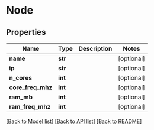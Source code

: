 # Node

## Properties
Name | Type | Description | Notes
------------ | ------------- | ------------- | -------------
**name** | **str** |  | [optional] 
**ip** | **str** |  | [optional] 
**n_cores** | **int** |  | [optional] 
**core_freq_mhz** | **int** |  | [optional] 
**ram_mb** | **int** |  | [optional] 
**ram_freq_mhz** | **int** |  | [optional] 

[[Back to Model list]](../README.md#documentation-for-models) [[Back to API list]](../README.md#documentation-for-api-endpoints) [[Back to README]](../README.md)


